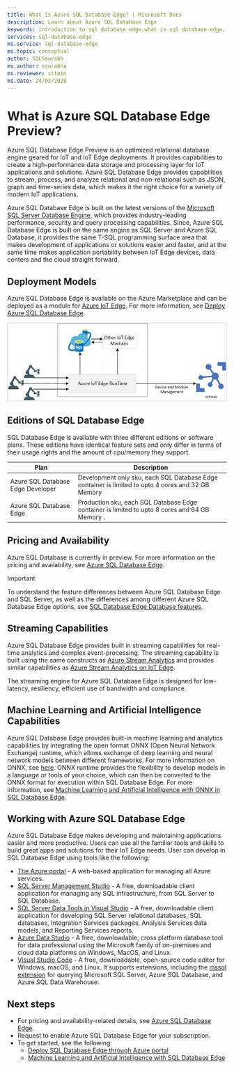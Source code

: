 ```yaml
---
title: What is Azure SQL Database Edge? | Microsoft Docs
description: Learn about Azure SQL Database Edge
keywords: introduction to sql database edge,what is sql database edge, sql database edge overview
services: sql-database-edge
ms.service: sql-database-edge
ms.topic: conceptual
author: SQLSourabh
ms.author: sourabha
ms.reviewer: sstein
ms.date: 24/03/2020
---
```


# What is Azure SQL Database Edge Preview?

Azure SQL Database Edge Preview is an optimized relational database engine geared for IoT and IoT Edge deployments. It provides capabilities to create a high-performance data storage and processing layer for IoT applications and solutions. Azure SQL Database Edge provides capabilities to stream, process, and analyze relational and non-relational such as JSON, graph and time-series data, which makes it the right choice for a variety of modern IoT applications.

Azure SQL Database Edge is built on the latest versions of the [Microsoft SQL Server Database Engine](/sql/sql-server/sql-server-technical-documentation?toc=/azure/sql-database-edge/toc.json), which provides industry-leading performance, security and query processing capabilities. Since, Azure SQL Database Edge is built on the same engine as SQL Server and Azure SQL Database, it provides the same T-SQL programming surface area that makes development of applications or solutions easier and faster, and at the same time makes application portability between IoT Edge devices, data centers and the cloud straight forward.

## Deployment Models

Azure SQL Database Edge is available on the Azure Marketplace and can be deployed as a module for [Azure IoT Edge](../iot-edge/about-iot-edge.md). For more information, see [Deploy Azure SQL Database Edge](deploy-portal.md).<br>

![SQL Database Edge overview diagram](media/overview/overview.png)

## Editions of SQL Database Edge

SQL Database Edge is available with three different editions or software plans. These editions have identical feature sets and only differ in terms of their usage rights and the amount of cpu/memory they support.

   |**Plan**  |**Description**  |
   |---------|---------|
   |Azure SQL Database Edge Developer  |  Development only sku, each SQL Database Edge container is limited to upto 4 cores and 32 GB Memory  |
   |Azure SQL Database Edge    |  Production sku,  each SQL Database Edge container is limited to upto 8 cores and 64 GB Memory . |

## Pricing and Availability

Azure SQL Database is currently in preview. For more information on the pricing and availability, see [Azure SQL Database Edge](https://azure.microsoft.com/services/sql-database-edge/).

> [!IMPORTANT]
> To understand the feature differences between Azure SQL Database Edge and SQL Server, as well as the differences among different Azure SQL Database Edge options, see [SQL Database Edge Database features](https://azure.microsoft.com/services/sql-database-edge/).

## Streaming Capabilities  

Azure SQL Database Edge provides built in streaming capabilities for real-time analytics and complex event-processing. The streaming capability is built using the same constructs as [Azure Stream Analytics](../stream-analytics/stream-analytics-introduction.md) and provides similar capabilities as [Azure Stream Analytics on IoT Edge](../stream-analytics/stream-analytics-edge.md).

The streaming engine for Azure SQL Database Edge is designed for low-latency, resiliency, efficient use of bandwidth and compliance.

## Machine Learning and Artificial Intelligence Capabilities

Azure SQL Database Edge provides built-in machine learning and analytics capabilities by integrating the open format ONNX (Open Neural Network Exchange) runtime, which allows exchange of deep learning and neural network models between different frameworks. For more information on ONNX, see [here](https://onnx.ai/). ONNX runtime provides the flexibility to develop models in a language or tools of your choice, which can then be converted to the ONNX format for execution within SQL Database Edge. For more information, see [Machine Learning and Artificial Intelligence with ONNX in SQL Database Edge](onnx-overview.md).

## Working with Azure SQL Database Edge

Azure SQL Database Edge makes developing and maintaining applications easier and more productive. Users can use all the familiar tools and skills to build great apps and solutions for their IoT Edge needs. User can develop in SQL Database Edge using tools like the following:

- [The Azure portal](https://portal.azure.com/) - A web-based application for managing all Azure services.
- [SQL Server Management Studio](/sql/ssms/download-sql-server-management-studio-ssms/) - A free, downloadable client application for managing any SQL infrastructure, from SQL Server to SQL Database.
- [SQL Server Data Tools in Visual Studio](/sql/ssdt/download-sql-server-data-tools-ssdt/) - A free, downloadable client application for developing SQL Server relational databases, SQL databases, Integration Services packages, Analysis Services data models, and Reporting Services reports.
- [Azure Data Studio](/sql/azure-data-studio/what-is/) - A free, downloadable, cross platform database tool for data professional using the Microsoft family of on-premises and cloud data platforms on Windows, MacOS, and Linux.
- [Visual Studio Code](https://code.visualstudio.com/docs) - A free, downloadable, open-source code editor for Windows, macOS, and Linux. It supports extensions, including the [mssql extension](https://aka.ms/mssql-marketplace) for querying Microsoft SQL Server, Azure SQL Database, and Azure SQL Data Warehouse.


## Next steps

- For pricing and availability-related details, see [Azure SQL Database Edge](https://azure.microsoft.com/services/sql-database-edge/).
- Request to enable Azure SQL Database Edge for your subscription.
- To get started, see the following:
  - [Deploy SQL Database Edge through Azure portal](deploy-portal.md)
  - [Machine Learning and Artificial Intelligence with SQL Database Edge](onnx-overview.md)
